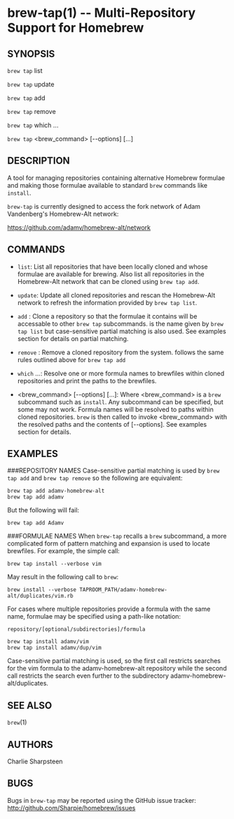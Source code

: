 brew-tap(1) -- Multi-Repository Support for Homebrew
====================================================

## SYNOPSIS

`brew tap` list

`brew tap` update

`brew tap` add <repository>

`brew tap` remove <repository>

`brew tap` which <formulae>...

`brew tap` <brew_command> [--options] [<formulae>...]

## DESCRIPTION

A tool for managing repositories containing alternative Homebrew formulae and
making those formulae available to standard `brew` commands like `install`.

`brew-tap` is currently designed to access the fork network of Adam
Vandenberg's Homebrew-Alt network:

<https://github.com/adamv/homebrew-alt/network>

## COMMANDS

  * `list`:
    List all repositories that have been locally cloned and whose formulae are
    available for brewing.  Also list all repositories in the Homebrew-Alt
    network that can be cloned using `brew tap add`.

  * `update`:
    Update all cloned repositories and rescan the Homebrew-Alt network to
    refresh the information provided by `brew tap list`.

  * `add` <repository>:
    Clone a repository so that the formulae it contains will be accessable to
    other `brew tap` subcommands. <repository> is the name given by `brew tap
    list` but case-sensitive partial matching is also used. See examples
    section for details on partial matching.

  * `remove` <repository>:
    Remove a cloned repository from the system. <repository> follows the
    same rules outlined above for `brew tap add`

  * `which` <formulae>...:
    Resolve one or more formula names to brewfiles within cloned repositories
    and print the paths to the brewfiles.

  * <brew_command> [--options] [<formulae>...]:
    Where <brew_command> is a `brew` subcommand such as `install`.  Any
    subcommand can be specified, but some may not work. Formula names will be
    resolved to paths within cloned repositories. `brew` is then called to
    invoke <brew_command> with the resolved paths and the contents of
    [--options]. See examples section for details.

## EXAMPLES

###REPOSITORY NAMES
Case-sensitive partial matching is used by `brew tap add` and `brew tap remove`
so the following are equivalent:

    brew tap add adamv-homebrew-alt
    brew tap add adamv

But the following will fail:

    brew tap add Adamv

###FORMULAE NAMES
When `brew-tap` recalls a `brew` subcommand, a more complicated form of pattern
matching and expansion is used to locate brewfiles. For example, the simple
call:

    brew tap install --verbose vim

May result in the following call to `brew`:

    brew install --verbose TAPROOM_PATH/adamv-homebrew-alt/duplicates/vim.rb

For cases where multiple repositories provide a formula with the same name,
formulae may be specified using a path-like notation:

    repository/[optional/subdirectories]/formula

    brew tap install adamv/vim
    brew tap install adamv/dup/vim

Case-sensitive partial matching is used, so the first call restricts
searches for the vim formula to the adamv-homebrew-alt repository while the
second call restricts the search even further to the subdirectory
adamv-homebrew-alt/duplicates.

## SEE ALSO

`brew`(1)

## AUTHORS

Charlie Sharpsteen

## BUGS

Bugs in `brew-tap` may be reported using the GitHub issue tracker:
<http://github.com/Sharpie/homebrew/issues>

